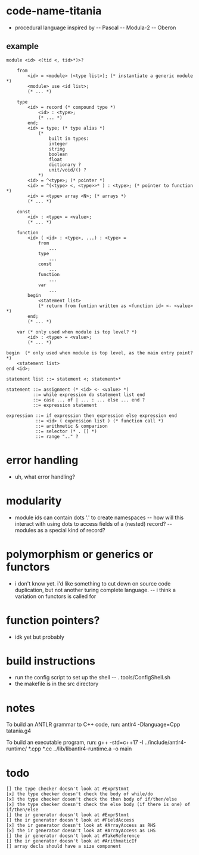 # code-name-titania
- procedural language inspired by 
-- Pascal
-- Modula-2
-- Oberon

## example

    module <id> <(tid <, tid>*)>?
        
        from 
            <id> = <module> (<type list>); (* instantiate a generic module *)
            <module> use <id list>;
            (* ... *)

        type
            <id> = record (* compound type *)
                <id> : <type>;
                (* ... *)
            end;
            <id> = type; (* type alias *)
                (* 
                    built in types:
                    integer
                    string
                    boolean
                    float
                    dictionary ?
                    unit/void/() ?
                *)
            <id> = ^<type>; (* pointer *)
            <id> = ^(<type> <, <type>>* ) : <type>; (* pointer to function *)
            <id> = <type> array <N>; (* arrays *)
            (* ... *)
    
        const
            <id> : <type> = <value>;
            (* ... *)
    
        function
            <id> ( <id> : <type>, ...) : <type> =
                from
                    ...
                type
                    ...
                const
                    ...
                function
                    ...
                var
                    ...
            begin
                <statement list>
                (* return from funtion written as <function id> <- <value> *)
            end;
            (* ... *)
    
        var (* only used when module is top level? *)
            <id> : <type> = <value>;
            (* ... *)
    
    begin  (* only used when module is top level, as the main entry point? *)
        <statement list>
    end <id>;

    statement list ::= statement <; statement>*

    statement ::= assignment (* <id> <- <value> *)
              ::= while expression do statement list end
              ::= case ... of | ... : ... else ... end ?
              ::= expression statement

    expression ::= if expression then expression else expression end
               ::= <id> ( expression list ) (* function call *)
               ::= arithmetic & comparison
               ::= selector (* . [] *) 
               ::= range ".." ?

# error handling
- uh, what error handling?

# modularity
- module ids can contain dots '.' to create namespaces
-- how will this interact with using dots to access fields of a (nested) record?
-- modules as a special kind of record?

# polymorphism or generics or functors
- i don't know yet.  i'd like something to cut down on source code duplication, but not
another turing complete language.
-- i think a variation on functors is called for

# function pointers?
- idk yet but probably

# build instructions
- run the config script to set up the shell
-- . tools/ConfigShell.sh
- the makefile is in the src directory

# notes
To build an ANTLR grammar to C++ code, run:
   antlr4 -Dlanguage=Cpp tatania.g4

To build an executable program, run:
   g++ -std=c++17 -I ../include/antlr4-runtime/ *.cpp *.cc ../lib/libantlr4-runtime.a -o main

# todo
    [] the type checker doesn't look at #ExprStmnt
    [x] the type checker doesn't check the body of while/do
    [x] the type checker dosen't check the then body of if/then/else
    [x] the type checker doesn't check the else body (if there is one) of if/then/else
    [] the ir generator doesn't look at #ExprStmnt
    [] the ir generator doesn't look at #FieldAccess
    [x] the ir generator doesn't look at #ArrayAccess as RHS
    [x] the ir generator doesn't look at #ArrayAccess as LHS
    [] the ir generator doesn't look at #TakeReference
    [] the ir generator doesn't look at #ArithmaticIf
    [] array decls should have a size component